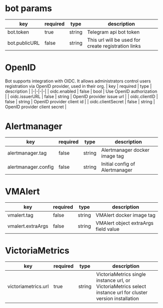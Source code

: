 # bot params
| key | required | type | description |
|-|-|-|-|
| bot.token | true | string | Telegram api bot token |
| bot.publicURL | false | string | This url will be used for create registration links |

# OpenID
Bot supports integration with OIDC. It allows administrators control users registration via OpenID provider, used in their org.
| key | required | type | description |
|-|-|-|-|
| oidc.enabled | false | bool | Use OpenID authorization |
| oidc.issuerURL | false | string | OpenID provider issue url |
| oidc.clientID | false | string | OpenID provider client id |
| oidc.clientSecret | false | string | OpenID provider client secret |

# Alertmanager
| key | required | type | description |
|-|-|-|-|
| alertmanager.tag | false | string | Alertmanager docker image tag |
| alertmanager.config | false | string | Initial config of Alertmanager |

# VMAlert
| key | required | type | description |
|-|-|-|-|
| vmalert.tag | false | string | VMAlert docker image tag |
| vmalert.extraArgs | false | string | VMAlert object extraArgs field value |

# VictoriaMetrics
| key | required | type | description |
|-|-|-|-|
| victoriametrics.url | true | string | VictoriaMetrics single instance url, or VictoriaMetrics select instance url for cluster version installation |

